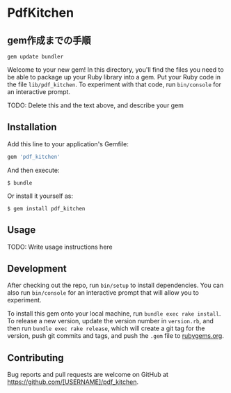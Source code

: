 # PdfKitchen

## gem作成までの手順

```
gem update bundler
```




Welcome to your new gem! In this directory, you'll find the files you need to be able to package up your Ruby library into a gem. Put your Ruby code in the file `lib/pdf_kitchen`. To experiment with that code, run `bin/console` for an interactive prompt.

TODO: Delete this and the text above, and describe your gem

## Installation

Add this line to your application's Gemfile:

```ruby
gem 'pdf_kitchen'
```

And then execute:

    $ bundle

Or install it yourself as:

    $ gem install pdf_kitchen

## Usage

TODO: Write usage instructions here

## Development

After checking out the repo, run `bin/setup` to install dependencies. You can also run `bin/console` for an interactive prompt that will allow you to experiment.

To install this gem onto your local machine, run `bundle exec rake install`. To release a new version, update the version number in `version.rb`, and then run `bundle exec rake release`, which will create a git tag for the version, push git commits and tags, and push the `.gem` file to [rubygems.org](https://rubygems.org).

## Contributing

Bug reports and pull requests are welcome on GitHub at https://github.com/[USERNAME]/pdf_kitchen.